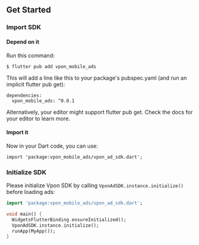 ## Get Started

### Import SDK

#### Depend on it
Run this command:
```
$ flutter pub add vpon_mobile_ads
```
This will add a line like this to your package's pubspec.yaml (and run an implicit flutter pub get):
```
dependencies:
  vpon_mobile_ads: ^0.0.1
```

Alternatively, your editor might support flutter pub get. Check the docs for your editor to learn more.


#### Import it
Now in your Dart code, you can use:
```
import 'package:vpon_mobile_ads/vpon_ad_sdk.dart';
```

### Initialize SDK

Please initialize Vpon SDK by calling `VponAdSDK.instance.initialize()` before loading ads:

```dart
import 'package:vpon_mobile_ads/vpon_ad_sdk.dart';

void main() {
  WidgetsFlutterBinding.ensureInitialized();
  VponAdSDK.instance.initialize();
  runApp(MyApp());
}
```